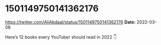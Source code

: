 # 1501149750141362176
https://twitter.com/AliAbdaal/status/1501149750141362176
**Date:** 2022-03-08

Here’s 12 books every YouTuber should read in 2022 👇
